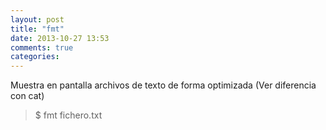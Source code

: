 ```yaml
---
layout: post
title: "fmt"
date: 2013-10-27 13:53
comments: true
categories: 
---
```

Muestra en pantalla archivos de texto de forma optimizada (Ver diferencia con cat)

>$ fmt fichero.txt


